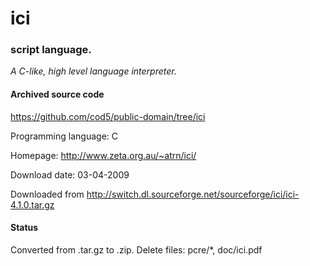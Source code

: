 # ici #

### script language. ###

*A C-like, high level language interpreter.*

#### Archived source code ####
https://github.com/cod5/public-domain/tree/ici

Programming language: C

Homepage: http://www.zeta.org.au/~atrn/ici/

Download date: 03-04-2009

Downloaded from http://switch.dl.sourceforge.net/sourceforge/ici/ici-4.1.0.tar.gz


#### Status ####
Converted from .tar.gz to .zip.
  Delete files: pcre/*, doc/ici.pdf

